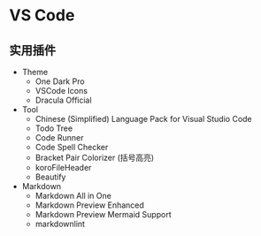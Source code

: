 # VS Code

## 实用插件

- Theme
  - One Dark Pro
  - VSCode Icons
  - Dracula Official
- Tool
  - Chinese (Simplified) Language Pack for Visual Studio Code
  - Todo Tree
  - Code Runner
  - Code Spell Checker
  - Bracket Pair Colorizer (括号高亮)
  - koroFileHeader
  - Beautify
- Markdown
  - Markdown All in One
  - Markdown Preview Enhanced
  - Markdown Preview Mermaid Support
  - markdownlint
